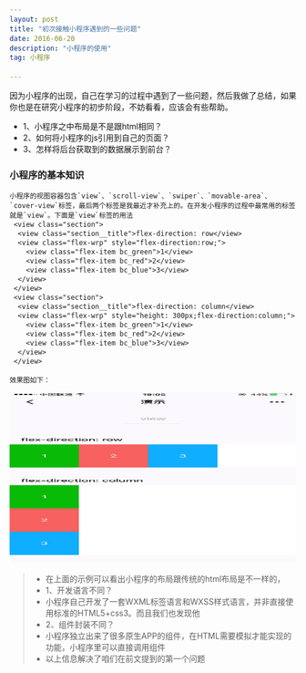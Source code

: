 ```yaml
---
layout: post
title: "初次接触小程序遇到的一些问题"
date: 2016-06-20 
description: "小程序的使用"
tag: 小程序

---
```


因为小程序的出现，自己在学习的过程中遇到了一些问题，然后我做了总结，如果你也是在研究小程序的初步阶段，不妨看看，应该会有些帮助。

* 1、小程序之中布局是不是跟html相同？
* 2、如何将小程序的js引用到自己的页面？
* 3、怎样将后台获取到的数据展示到前台？

### 小程序的基本知识
	小程序的视图容器包含`view`、`scroll-view`、`swiper`、`movable-area`、`cover-view`标签，最后两个标签是我最近才补充上的。在开发小程序的过程中最常用的标签就是`view`。下面是`view`标签的用法
	 <view class="section">
	  <view class="section__title">flex-direction: row</view>
	  <view class="flex-wrp" style="flex-direction:row;">
	    <view class="flex-item bc_green">1</view>
	    <view class="flex-item bc_red">2</view>
	    <view class="flex-item bc_blue">3</view>
	  </view>
	 </view>
	 <view class="section">
	  <view class="section__title">flex-direction: column</view>
	  <view class="flex-wrp" style="height: 300px;flex-direction:column;">
	    <view class="flex-item bc_green">1</view>
	    <view class="flex-item bc_red">2</view>
	    <view class="flex-item bc_blue">3</view>
	  </view>
	 </view>

	效果图如下：

<img src="/images/posts/codeless/calendar.png" height="300" width="600"> 

>* 在上面的示例可以看出小程序的布局跟传统的html布局是不一样的，
>* 1、开发语言不同？
>* 小程序自己开发了一套WXML标签语言和WXSS样式语言，并非直接使用标准的HTML5+css3。而且我们也发现他
>* 2、组件封装不同？
>* 小程序独立出来了很多原生APP的组件，在HTML需要模拟才能实现的功能，小程序里可以直接调用组件
>* 以上信息解决了咱们在前文提到的第一个问题